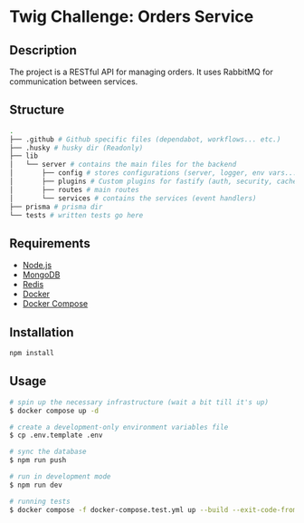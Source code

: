 # Twig Challenge: Orders Service

## Description

The project is a RESTful API for managing orders. It uses RabbitMQ for communication between services.

## Structure

```bash
.
├── .github # Github specific files (dependabot, workflows... etc.)
├── .husky # husky dir (Readonly)
├── lib
│   └── server # contains the main files for the backend
│       ├── config # stores configurations (server, logger, env vars... etc.)
│       ├── plugins # Custom plugins for fastify (auth, security, cache, db... etc.)
│       ├── routes # main routes
│       └── services # contains the services (event handlers)
├── prisma # prisma dir
└── tests # written tests go here
```

## Requirements

- [Node.js](https://nodejs.org/en/)
- [MongoDB](https://www.mongodb.com/)
- [Redis](https://redis.io/)
- [Docker](https://www.docker.com/)
- [Docker Compose](https://docs.docker.com/compose/)

## Installation

```bash
npm install
```

## Usage

```bash
# spin up the necessary infrastructure (wait a bit till it's up)
$ docker compose up -d

# create a development-only environment variables file
$ cp .env.template .env

# sync the database
$ npm run push

# run in development mode
$ npm run dev

# running tests
$ docker compose -f docker-compose.test.yml up --build --exit-code-from orders-service
```
